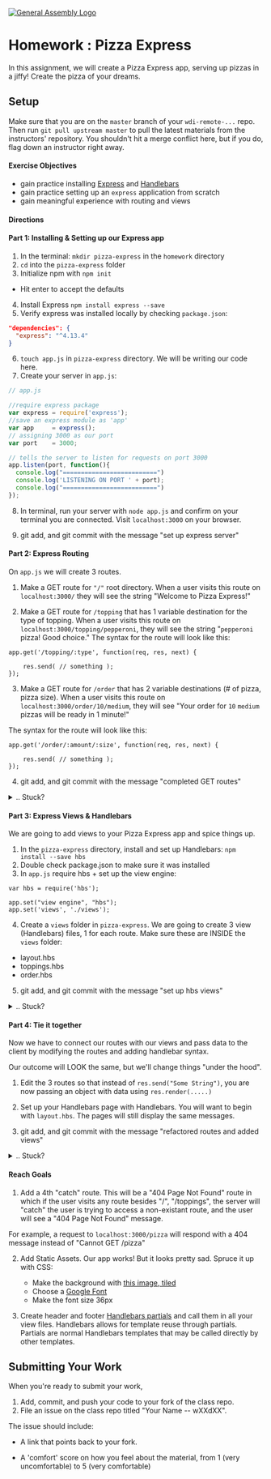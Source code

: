 [![General Assembly Logo](https://camo.githubusercontent.com/1a91b05b8f4d44b5bbfb83abac2b0996d8e26c92/687474703a2f2f692e696d6775722e636f6d2f6b6538555354712e706e67)](https://generalassemb.ly/education/web-development-immersive)

# Homework : Pizza Express

In this assignment, we will create a Pizza Express app, serving up pizzas in a jiffy! Create the pizza of your dreams.

## Setup

Make sure that you are on the `master` branch of your `wdi-remote-...` repo.
Then run `git pull upstream master` to pull the latest materials from the
instructors' repository. You shouldn't hit a merge conflict here, but if you do,
flag down an instructor right away.

#### Exercise Objectives

- gain practice installing [Express](http://expressjs.com/) and [Handlebars](http://Handlebarsjs.com/)
- gain practice setting up an `express` application from scratch
- gain meaningful experience with routing and views


#### Directions

#### Part 1: Installing & Setting up our Express app

1. In the terminal: `mkdir pizza-express` in the `homework` directory
2. `cd` into the `pizza-express` folder
3. Initialize npm with `npm init`
  - Hit enter to accept the defaults
4. Install Express `npm install express --save`
5. Verify express was installed locally by checking `package.json`:

```json
"dependencies": {
  "express": "^4.13.4"
}
```

6. `touch app.js` in `pizza-express` directory. We will be writing our code here.
7. Create your server in `app.js`:

```javascript
// app.js

//require express package
var express = require('express');
//save an express module as 'app'
var app     = express();
// assigning 3000 as our port
var port    = 3000;

// tells the server to listen for requests on port 3000
app.listen(port, function(){
  console.log("==========================")
  console.log('LISTENING ON PORT ' + port);
  console.log("==========================")
});

```
8. In terminal, run your server with `node app.js` and confirm on your terminal you are connected. Visit `localhost:3000` on your browser.

9. git add, and git commit with the message "set up express server"

#### Part 2: Express Routing
On `app.js` we will create 3 routes.

1. Make a GET route for `"/"` root directory. When a user visits this route on `localhost:3000/` they will see the string "Welcome to Pizza Express!"

2. Make a GET route for `/topping` that has 1 variable destination for the type of topping. When a user visits this route on `localhost:3000/topping/pepperoni`, they will see the string "`pepperoni` pizza! Good choice." The syntax for the route will look like this:

```
app.get('/topping/:type', function(req, res, next) {

    res.send( // something );
});
```

3. Make a GET route for `/order` that has 2 variable destinations (# of pizza, pizza size). When a user visits this route on `localhost:3000/order/10/medium`, they will see "Your order for `10` `medium` pizzas will be ready in 1 minute!"

The syntax for the route will look like this:

```
app.get('/order/:amount/:size', function(req, res, next) {

    res.send( // something );
});
```

4. git add, and git commit with the message "completed GET routes"

<details><summary>.. Stuck?</summary>
- If you're running your app with `node app.js`, don't forget to restart your terminal to view new changes. You can do this with `ctrl + c` to close node, and run `node app.js` again.

- To avoid the manual shutting on/off of your node server, you can use nodemon. Just make sure your javascript file in `package.json` matches with `app.js`

- You will be sending a string ex: `res.send("Some message")`

- Don't forget you can debug by console.logging inside your routes. All server-side console.logs are visible in the terminal only.
</details>

#### Part 3: Express Views & Handlebars
We are going to add views to your Pizza Express app and spice things up.

1. In the `pizza-express` directory, install and set up Handlebars: `npm install --save hbs`
2. Double check package.json to make sure it was installed
3. In `app.js` require hbs + set up the view engine:

```
var hbs = require('hbs');

app.set("view engine", "hbs");
app.set('views', './views');
```

4. Create a `views` folder in `pizza-express`. We are going to create 3 view (Handlebars) files, 1 for each route. Make sure these are INSIDE the `views` folder:
  - layout.hbs
  - toppings.hbs
  - order.hbs

5. git add, and git commit with the message "set up hbs views"

<details><summary>.. Stuck?</summary>
- Make sure you installed Handlebars properly with `npm install hbs --save` in the correct (current working) directory `pizza-express`

- Make sure your folder structure is correctly set up. It should look something like this:

```
> pizza-express
  > node_modules
  > views
     - layout.hbs
     - toppings.hbs
     - order.hbs
  - app.js
  - package.json

  // Note:
  // > denotes directory
  // - denotes file
```
- Check your file extension names. It should be `.hbs` not `.html`

- Did you save your files after making changes?

- Did you restart your server after making changes?
</details>


#### Part 4: Tie it together
Now we have to connect our routes with our views and pass data to the client by modifying the routes and adding handlebar syntax.

Our outcome will LOOK the same, but we'll change things "under the hood".

1. Edit the 3 routes so that instead of `res.send("Some String")`, you are now passing an object with data using `res.render(.....)`

2. Set up your Handlebars page with Handlebars. You will want to begin with `layout.hbs`. The pages will still display the same messages.

3. git add, and git commit with the message "refactored routes and added views"

<details><summary>.. Stuck?</summary>
- Make sure Parts 1-3 are airtight.
- Refer to the lesson's markdown for syntax and double check your syntax
- Did you restart your server after making changes?
</details>


#### Reach Goals
1. Add a 4th "catch" route. This will be a "404 Page Not Found" route in which if the user visits any route besides "/", "/toppings", the server will "catch" the user is trying to access a non-existant route, and the user will see a "404 Page Not Found" message.

For example, a request to `localhost:3000/pizza` will respond with a 404 message instead of "Cannot GET /pizza"

2. Add Static Assets. Our app works! But it looks pretty sad. Spruce it up with CSS:
   - Make the background with [this image, tiled](https://s-media-cache-ak0.pinimg.com/originals/36/10/06/3610062ed612bf558fc08ed252fe6241.jpg)
   - Choose a [Google Font](https://fonts.google.com/)
   - Make the font size 36px

3. Create header and footer [Handlebars partials](http://handlebarsjs.com/partials.html) and call them in all your view files. Handlebars allows for template reuse through partials. Partials are normal Handlebars templates that may be called directly by other templates.

## Submitting Your Work

  When you're ready to submit your work,

  1.  Add, commit, and push your code to your fork of the class repo.
  2.  File an issue on the class repo titled "Your Name -- wXXdXX".

  The issue should include:

  -   A link that points back to your fork.

  -   A 'comfort' score on how you feel about the material, from 1 (very
      uncomfortable) to 5 (very comfortable)
